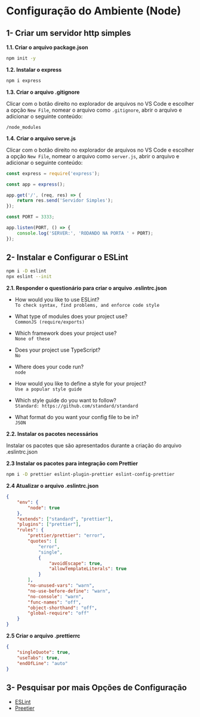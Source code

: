 # Configuração do Ambiente (Node)

## 1- Criar um servidor http simples

**1.1. Criar o arquivo package.json**

```bash
npm init -y
```

**1.2. Instalar o express**

```bash
npm i express
```

**1.3. Criar o arquivo .gitignore**

Clicar com o botão direito no explorador de arquivos no VS Code e escolher a opção `New File`, nomear o arquivo como `.gitignore`, abrir o arquivo e adicionar o seguinte conteúdo:

```plaintext
/node_modules
```

**1.4. Criar o arquivo serve.js**

Clicar com o botão direito no explorador de arquivos no VS Code e escolher a opção `New File`, nomear o arquivo como `server.js`, abrir o arquivo e adicionar o seguinte conteúdo:

```javascript
const express = require('express');

const app = express();

app.get('/', (req, res) => {
	return res.send('Servidor Simples');
});

const PORT = 3333;

app.listen(PORT, () => {
	console.log('SERVER:', 'RODANDO NA PORTA ' + PORT);
});
```

## 2- Instalar e Configurar o ESLint

```bash
npm i -D eslint
npx eslint --init
```

**2.1. Responder o questionário para criar o arquivo .eslintrc.json**

- How would you like to use ESLint?<br>
  `To check syntax, find problems, and enforce code style`

- What type of modules does your project use?<br>
  `CommonJS (require/exports)`

- Which framework does your project use?<br>
  `None of these`

- Does your project use TypeScript?<br>
  `No`

- Where does your code run?<br>
  `node`

- How would you like to define a style for your project?<br>
  `Use a popular style guide`

- Which style guide do you want to follow?<br>
  `Standard: https://github.com/standard/standard`

- What format do you want your config file to be in?<br>
  `JSON`

**2.2. Instalar os pacotes necessários**

Instalar os pacotes que são apresentados durante a criação do arquivo .eslintrc.json

**2.3 Instalar os pacotes para integração com Prettier**

```bash
npm i -D prettier eslint-plugin-prettier eslint-config-prettier
```

**2.4 Atualizar o arquivo .eslintrc.json**

```json
{
	"env": {
		"node": true
	},
	"extends": ["standard", "prettier"],
	"plugins": ["prettier"],
	"rules": {
		"prettier/prettier": "error",
		"quotes": [
			"error",
			"single",
			{
				"avoidEscape": true,
				"allowTemplateLiterals": true
			}
		],
		"no-unused-vars": "warn",
		"no-use-before-define": "warn",
		"no-console": "warn",
		"func-names": "off",
		"object-shorthand": "off",
		"global-require": "off"
	}
}
```

**2.5 Criar o arquivo .prettierrc**

```json
{
	"singleQuote": true,
	"useTabs": true,
	"endOfLine": "auto"
}
```

## 3- Pesquisar por mais Opções de Configuração

- [ESLint](https://eslint.org/)<br>
- [Preetier](https://prettier.io/)
